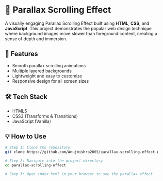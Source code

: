 # 🌟 Parallax Scrolling Effect

A visually engaging Parallax Scrolling Effect built using **HTML**, **CSS**, and **JavaScript**. This project demonstrates the popular web design technique where background images move slower than foreground content, creating a sense of depth and immersion.

## 🚀 Features

- Smooth parallax scrolling animations  
- Multiple layered backgrounds  
- Lightweight and easy to customize  
- Responsive design for all screen sizes  

## 🛠️ Tech Stack

- HTML5  
- CSS3 (Transforms & Transitions)  
- JavaScript (Vanilla)  

## 💡 How to Use

```bash
# Step 1: Clone the repository
git clone https://github.com/Anujmishra2005/parallax-scrolling-effect.git

# Step 2: Navigate into the project directory
cd parallax-scrolling-effect

# Step 3: Open index.html in your browser to see the parallax effect
